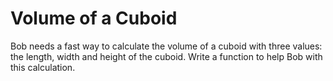 # Volume of a Cuboid

Bob needs a fast way to calculate the volume of a cuboid with three values: the length, width and height of the cuboid. Write a function to help Bob with this calculation.
